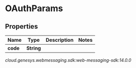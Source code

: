 # OAuthParams


## Properties

| Name | Type | Description | Notes |
| ------------ | ------------- | ------------- | ------------- |
| **code** | **String** |  |  |




_cloud.genesys.webmessaging.sdk:web-messaging-sdk:14.0.0_

